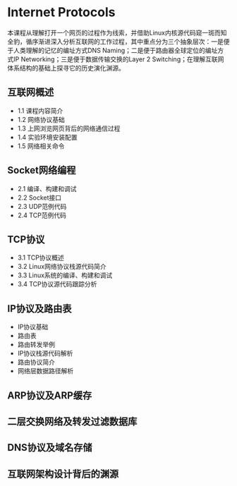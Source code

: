 # Internet Protocols

本课程从理解打开一个网页的过程作为线索，并借助Linux内核源代码窥一斑而知全豹，循序渐进深入分析互联网的工作过程，其中重点分为三个抽象层次：一是便于人类理解的记忆的编址方式DNS Naming；二是便于路由器全球定位的编址方式IP Networking；三是便于数据传输交换的Layer 2 Switching；在理解互联网体系结构的基础上探寻它的历史演化渊源。

## 互联网概述
* 1.1 课程内容简介
* 1.2 网络协议基础
* 1.3 上网浏览网页背后的网络通信过程
* 1.4 实验环境安装配置
* 1.5 网络相关命令

## Socket网络编程

* 2.1 编译、构建和调试
* 2.2 Socket接口
* 2.3 UDP范例代码
* 2.4 TCP范例代码

## TCP协议

* 3.1 TCP协议概述
* 3.2 Linux网络协议栈源代码简介
* 3.3 Linux系统的编译、构建和调试
* 3.4 TCP协议源代码跟踪分析

## IP协议及路由表

* IP协议基础
* 路由表 
* 路由转发举例
* IP协议栈源代码解析
* 路由协议简介
* 网络层数据路径解析

## ARP协议及ARP缓存

## 二层交换网络及转发过滤数据库

## DNS协议及域名存储

## 互联网架构设计背后的渊源

